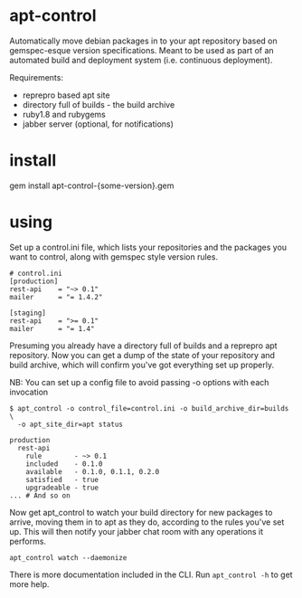 # apt-control

Automatically move debian packages in to your apt repository based on
gemspec-esque version specifications.  Meant to be used as part of an automated
build and deployment system (i.e. continuous deployment).

Requirements:
 - reprepro based apt site
 - directory full of builds - the build archive
 - ruby1.8 and rubygems
 - jabber server (optional, for notifications)

# install

gem install apt-control-{some-version}.gem

# using

Set up a control.ini file, which lists your repositories and the packages you
want to control, along with gemspec style version rules.

```
# control.ini
[production]
rest-api    = "~> 0.1"
mailer      = "= 1.4.2"

[staging]
rest-api    = ">= 0.1"
mailer      = "= 1.4"
```

Presuming you already have a directory full of builds and a reprepro apt
repository.  Now you can get a dump of the state of your repository and build
archive, which will confirm you've got everything set up properly.

NB: You can set up a config file to avoid passing -o options with each invocation

```
$ apt_control -o control_file=control.ini -o build_archive_dir=builds \
  -o apt_site_dir=apt status

production
  rest-api
    rule        - ~> 0.1
    included    - 0.1.0
    available   - 0.1.0, 0.1.1, 0.2.0
    satisfied   - true
    upgradeable - true
... # And so on
```

Now get apt_control to watch your build directory for new packages to arrive,
moving them in to apt as they do, according to the rules you've set up.  This
will then notify your jabber chat room with any operations it performs.

`apt_control watch --daemonize`

There is more documentation included in the CLI.  Run `apt_control -h` to get
more help.